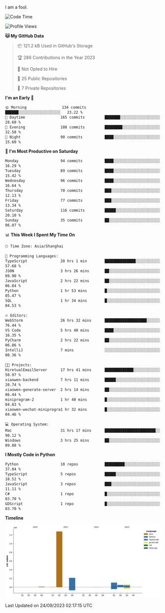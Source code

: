 I am a fool.

<!--START_SECTION:waka-->
![Code Time](http://img.shields.io/badge/Code%20Time-736%20hrs%206%20mins-blue)

![Profile Views](http://img.shields.io/badge/Profile%20Views-1-blue)

**🐱 My GitHub Data** 

> 📦 121.2 kB Used in GitHub's Storage 
 > 
> 🏆 286 Contributions in the Year 2023
 > 
> 🚫 Not Opted to Hire
 > 
> 📜 25 Public Repositories 
 > 
> 🔑 7 Private Repositories 
 > 
**I'm an Early 🐤** 

```text
🌞 Morning                134 commits         ██████░░░░░░░░░░░░░░░░░░░   23.22 % 
🌆 Daytime                165 commits         ███████░░░░░░░░░░░░░░░░░░   28.60 % 
🌃 Evening                188 commits         ████████░░░░░░░░░░░░░░░░░   32.58 % 
🌙 Night                  90 commits          ████░░░░░░░░░░░░░░░░░░░░░   15.60 % 
```
📅 **I'm Most Productive on Saturday** 

```text
Monday                   94 commits          ████░░░░░░░░░░░░░░░░░░░░░   16.29 % 
Tuesday                  89 commits          ████░░░░░░░░░░░░░░░░░░░░░   15.42 % 
Wednesday                96 commits          ████░░░░░░░░░░░░░░░░░░░░░   16.64 % 
Thursday                 70 commits          ███░░░░░░░░░░░░░░░░░░░░░░   12.13 % 
Friday                   77 commits          ███░░░░░░░░░░░░░░░░░░░░░░   13.34 % 
Saturday                 116 commits         █████░░░░░░░░░░░░░░░░░░░░   20.10 % 
Sunday                   35 commits          ██░░░░░░░░░░░░░░░░░░░░░░░   06.07 % 
```


📊 **This Week I Spent My Time On** 

```text
🕑︎ Time Zone: Asia/Shanghai

💬 Programming Languages: 
TypeScript               20 hrs 1 min        ██████████████░░░░░░░░░░░   57.68 % 
JSON                     3 hrs 26 mins       ██░░░░░░░░░░░░░░░░░░░░░░░   09.90 % 
JavaScript               2 hrs 22 mins       ██░░░░░░░░░░░░░░░░░░░░░░░   06.84 % 
Python                   1 hr 53 mins        █░░░░░░░░░░░░░░░░░░░░░░░░   05.47 % 
SQL                      1 hr 34 mins        █░░░░░░░░░░░░░░░░░░░░░░░░   04.53 % 

🔥 Editors: 
WebStorm                 26 hrs 32 mins      ███████████████████░░░░░░   76.44 % 
VS Code                  5 hrs 40 mins       ████░░░░░░░░░░░░░░░░░░░░░   16.35 % 
PyCharm                  2 hrs 22 mins       ██░░░░░░░░░░░░░░░░░░░░░░░   06.86 % 
IntelliJ                 7 mins              ░░░░░░░░░░░░░░░░░░░░░░░░░   00.36 % 

🐱‍💻 Projects: 
HiretualEmailServer      17 hrs 41 mins      █████████████░░░░░░░░░░░░   50.97 % 
xiaowen-backend          7 hrs 11 mins       █████░░░░░░░░░░░░░░░░░░░░   20.74 % 
xiaowen-generate-server  2 hrs 14 mins       ██░░░░░░░░░░░░░░░░░░░░░░░   06.44 % 
miniprogram-2            1 hr 40 mins        █░░░░░░░░░░░░░░░░░░░░░░░░   04.83 % 
xiaowen-wechat-miniprogra1 hr 32 mins        █░░░░░░░░░░░░░░░░░░░░░░░░   04.46 % 

💻 Operating System: 
Mac                      31 hrs 17 mins      ███████████████████████░░   90.12 % 
Windows                  3 hrs 25 mins       ██░░░░░░░░░░░░░░░░░░░░░░░   09.88 % 
```

**I Mostly Code in Python** 

```text
Python                   10 repos            █████████░░░░░░░░░░░░░░░░   37.04 % 
TypeScript               5 repos             █████░░░░░░░░░░░░░░░░░░░░   18.52 % 
JavaScript               3 repos             ███░░░░░░░░░░░░░░░░░░░░░░   11.11 % 
C#                       1 repo              █░░░░░░░░░░░░░░░░░░░░░░░░   03.70 % 
GDScript                 1 repo              █░░░░░░░░░░░░░░░░░░░░░░░░   03.70 % 
```



**Timeline**

![Lines of Code chart](https://raw.githubusercontent.com/VeejaLiu/VeejaLiu/master/assets/bar_graph.png)


 Last Updated on 24/09/2023 02:17:15 UTC
<!--END_SECTION:waka-->
